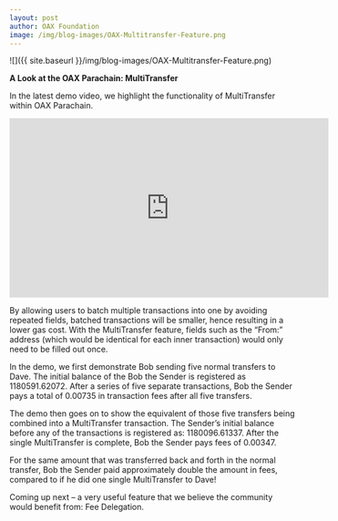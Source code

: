```yaml
---
layout: post
author: OAX Foundation
image: /img/blog-images/OAX-Multitransfer-Feature.png
---
```


![]({{ site.baseurl }}/img/blog-images/OAX-Multitransfer-Feature.png)

<b>A Look at the OAX Parachain: MultiTransfer</b>

In the latest demo video, we highlight the functionality of MultiTransfer within OAX Parachain.

<iframe width="560" height="315" src="https://www.youtube.com/embed/odmloyNhPJ0" frameborder="0" allow="accelerometer; autoplay; encrypted-media; gyroscope; picture-in-picture" allowfullscreen></iframe>

By allowing users to batch multiple transactions into one by avoiding repeated fields, batched transactions will be smaller, hence resulting in a lower gas cost. With the MultiTransfer feature, fields such as the “From:” address (which would be identical for each inner transaction) would only need to be filled out once.

In the demo, we first demonstrate Bob sending five normal transfers to Dave. The initial balance of the Bob the Sender is registered as 1180591.62072. After a series of five separate transactions, Bob the Sender pays a total of 0.00735 in transaction fees after all five transfers.

The demo then goes on to show the equivalent of those five transfers being combined into a MultiTransfer transaction.  The Sender’s initial balance before any of the transactions is registered as: 1180096.61337. After the single MultiTransfer is complete, Bob the Sender pays fees of 0.00347.

For the same amount that was transferred back and forth in the normal transfer, Bob the Sender paid approximately double the amount in fees, compared to if he did one single MultiTransfer to Dave!

Coming up next – a very useful feature that we believe the community would benefit from: Fee Delegation.

